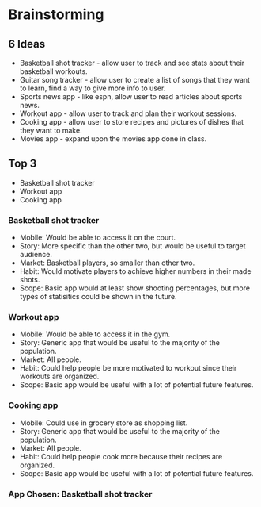 # Brainstorming

## 6 Ideas
- Basketball shot tracker - allow user to track and see stats about their basketball workouts.
- Guitar song tracker - allow user to create a list of songs that they want to learn, find a way to give more info to user.
- Sports news app - like espn, allow user to read articles about sports news.
- Workout app - allow user to track and plan their workout sessions.
- Cooking app - allow user to store recipes and pictures of dishes that they want to make. 
- Movies app - expand upon the movies app done in class.

## Top 3
- Basketball shot tracker
- Workout app
- Cooking app

### Basketball shot tracker
- Mobile: Would be able to access it on the court.
- Story: More specific than the other two, but would be useful to target audience.
- Market: Basketball players, so smaller than other two.
- Habit: Would motivate players to achieve higher numbers in their made shots.
- Scope: Basic app would at least show shooting percentages, but more types of statisitics could be shown in the future.

### Workout app
- Mobile: Would be able to access it in the gym.
- Story: Generic app that would be useful to the majority of the population.
- Market: All people.
- Habit: Could help people be more motivated to workout since their workouts are organized.
- Scope: Basic app would be useful with a lot of potential future features.

### Cooking app
- Mobile: Could use in grocery store as shopping list.
- Story: Generic app that would be useful to the majority of the population.
- Market: All people.
- Habit: Could help people cook more because their recipes are organized. 
- Scope: Basic app would be useful with a lot of potential future features.

### App Chosen: Basketball shot tracker

